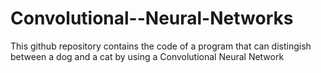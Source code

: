 # Convolutional--Neural-Networks
This github repository contains the code of a program that can distingish between a dog and a cat by using a Convolutional Neural Network
